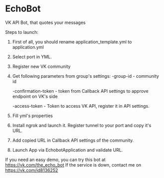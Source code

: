 # EchoBot
VK API Bot, that quotes your messages

Steps to launch:
1. First of all, you should rename application_template.yml to application.yml
2. Select port in YML.
3. Register new VK community
4. Get following parameters from group's settings:
	-group-id - community id

  	-confirmation-token - token from Callback API settings to approve endpoint on VK's side

  	-access-token - Token to access VK API, register it in API settings.
5. Fill yml's properties
6. Install ngrok and launch it. Register tunnel to your port and copy it's URL.
7. Add copied URL in Callback API settings of the community. 
8. Launch App via EchobotApplication and validate URL.


If you need an easy demo, you can try this bot at https://vk.com/the_echo_bot
If the service is down, contact me on https://vk.com/id8136252

